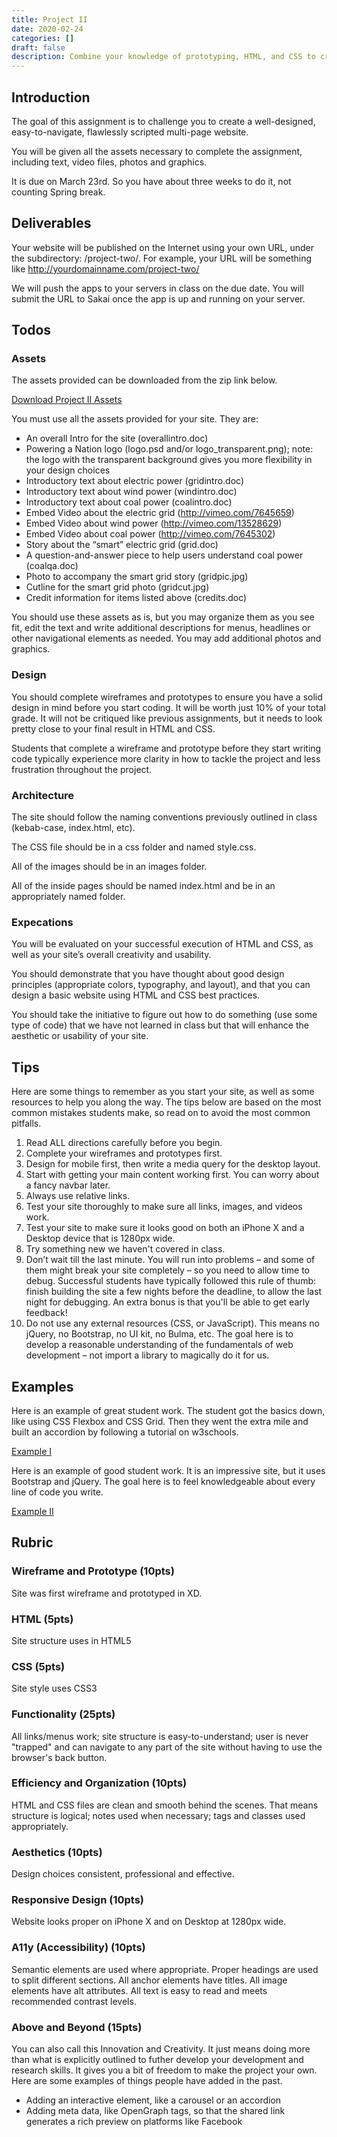 ```yaml
---
title: Project II
date: 2020-02-24
categories: []
draft: false
description: Combine your knowledge of prototyping, HTML, and CSS to create a well-designed, easy-to-navigate, flawlessly scripted multi-page website.
---
```


## Introduction

The goal of this assignment is to challenge you to create a well-designed, easy-to-navigate, flawlessly scripted multi-page website.

You will be given all the assets necessary to complete the assignment, including text, video files, photos and graphics.

It is due on March 23rd. So you have about three weeks to do it, not counting Spring break.

## Deliverables

Your website will be published on the Internet using your own URL, under the subdirectory: /project-two/. For example, your URL will be something like http://yourdomainname.com/project-two/

We will push the apps to your servers in class on the due date. You will submit the URL to Sakai once the app is up and running on your server.

## Todos

### Assets

The assets provided can be downloaded from the zip link below.

[Download Project II Assets](/zips/project-two-assets.zip)

You must use all the assets provided for your site. They are:

- An overall Intro for the site (overallintro.doc)
- Powering a Nation logo (logo.psd and/or logo_transparent.png); note: the logo with the transparent background gives you more flexibility in your design choices
- Introductory text about electric power (gridintro.doc)
- Introductory text about wind power (windintro.doc)
- Introductory text about coal power (coalintro.doc)
- Embed Video about the electric grid (http://vimeo.com/7645659)
- Embed Video about wind power (http://vimeo.com/13528629)
- Embed Video about coal power (http://vimeo.com/7645302)
- Story about the “smart” electric grid (grid.doc)
- A question-and-answer piece to help users understand coal power (coalqa.doc)
- Photo to accompany the smart grid story (gridpic.jpg)
- Cutline for the smart grid photo (gridcut.jpg)
- Credit information for items listed above (credits.doc)

You should use these assets as is, but you may organize them as you see fit, edit the text and write additional descriptions for menus, headlines or other navigational elements as needed. You may add additional photos and graphics.

### Design

You should complete wireframes and prototypes to ensure you have a solid design in mind before you start coding. It will be worth just 10% of your total grade. It will not be critiqued like previous assignments, but it needs to look pretty close to your final result in HTML and CSS.

Students that complete a wireframe and prototype before they start writing code typically experience more clarity in how to tackle the project and less frustration throughout the project.

### Architecture

The site should follow the naming conventions previously outlined in class (kebab-case, index.html, etc).

The CSS file should be in a css folder and named style.css.

All of the images should be in an images folder.

All of the inside pages should be named index.html and be in an appropriately named folder.

### Expecations

You will be evaluated on your successful execution of HTML and CSS, as well as your site’s overall creativity and usability.

You should demonstrate that you have thought about good design principles (appropriate colors, typography, and layout), and that you can design a basic website using HTML and CSS best practices.

You should take the initiative to figure out how to do something (use some type of code) that we have not learned in class but that will enhance the aesthetic or usability of your site.

## Tips

Here are some things to remember as you start your site, as well as some resources to help you along the way. The tips below are based on the most common mistakes students make, so read on to avoid the most common pitfalls.

1. Read ALL directions carefully before you begin.
2. Complete your wireframes and prototypes first.
3. Design for mobile first, then write a media query for the desktop layout.
4. Start with getting your main content working first. You can worry about a fancy navbar later.
5. Always use relative links.
6. Test your site thoroughly to make sure all links, images, and videos work.
7. Test your site to make sure it looks good on both an iPhone X and a Desktop device that is 1280px wide.
8. Try something new we haven't covered in class.
9. Don’t wait till the last minute. You will run into problems – and some of them might break your site completely – so you need to allow time to debug. Successful students have typically followed this rule of thumb: finish building the site a few nights before the deadline, to allow the last night for debugging. An extra bonus is that you'll be able to get early feedback!
10. Do not use any external resources (CSS, or JavaScript). This means no jQuery, no Bootstrap, no UI kit, no Bulma, etc. The goal here is to develop a reasonable understanding of the fundamentals of web development – not import a library to magically do it for us.

## Examples

Here is an example of great student work. The student got the basics down, like using CSS Flexbox and CSS Grid. Then they went the extra mile and built an accordion by following a tutorial on w3schools.

[Example I](http://madelinekraft.com/mejo187_project2/index.html)

Here is an example of good student work. It is an impressive site, but it uses Bootstrap and jQuery. The goal here is to feel knowledgeable about every line of code you write.

[Example II](http://www.madisonwalls.org/project2/index.html)

## Rubric

### Wireframe and Prototype (10pts)

Site was first wireframe and prototyped in XD.

### HTML (5pts)

Site structure uses in HTML5

### CSS (5pts)

Site style uses CSS3

### Functionality (25pts)

All links/menus work; site structure is easy-to-understand; user is never "trapped" and can navigate to any part of the site without having to use the browser's back button.

### Efficiency and Organization (10pts)

HTML and CSS files are clean and smooth behind the scenes. That means structure is logical; notes used when necessary; tags and classes used appropriately.

### Aesthetics (10pts)

Design choices consistent, professional and effective.

### Responsive Design (10pts)

Website looks proper on iPhone X and on Desktop at 1280px wide.

### A11y (Accessibility) (10pts)

Semantic elements are used where appropriate. Proper headings are used to split different sections. All anchor elements have titles. All image elements have alt attributes. All text is easy to read and meets recommended contrast levels.

### Above and Beyond (15pts)

You can also call this Innovation and Creativity. It just means doing more than what is explicitly outlined to futher develop your development and research skills. It gives you a bit of freedom to make the project your own. Here are some examples of things people have added in the past.

- Adding an interactive element, like a carousel or an accordion
- Adding meta data, like OpenGraph tags, so that the shared link generates a rich preview on platforms like Facebook
